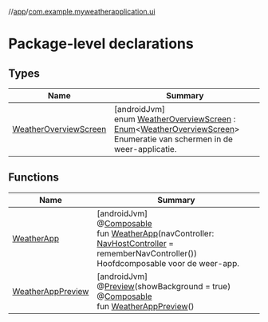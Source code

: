 //[app](../../index.md)/[com.example.myweatherapplication.ui](index.md)

# Package-level declarations

## Types

| Name | Summary |
|---|---|
| [WeatherOverviewScreen](-weather-overview-screen/index.md) | [androidJvm]<br>enum [WeatherOverviewScreen](-weather-overview-screen/index.md) : [Enum](https://kotlinlang.org/api/latest/jvm/stdlib/kotlin/-enum/index.html)&lt;[WeatherOverviewScreen](-weather-overview-screen/index.md)&gt; <br>Enumeratie van schermen in de weer-applicatie. |

## Functions

| Name | Summary |
|---|---|
| [WeatherApp](-weather-app.md) | [androidJvm]<br>@[Composable](https://developer.android.com/reference/kotlin/androidx/compose/runtime/Composable.html)<br>fun [WeatherApp](-weather-app.md)(navController: [NavHostController](https://developer.android.com/reference/kotlin/androidx/navigation/NavHostController.html) = rememberNavController())<br>Hoofdcomposable voor de weer-app. |
| [WeatherAppPreview](-weather-app-preview.md) | [androidJvm]<br>@[Preview](https://developer.android.com/reference/kotlin/androidx/compose/ui/tooling/preview/Preview.html)(showBackground = true)<br>@[Composable](https://developer.android.com/reference/kotlin/androidx/compose/runtime/Composable.html)<br>fun [WeatherAppPreview](-weather-app-preview.md)() |
